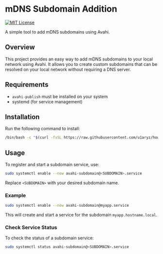 # mDNS Subdomain Addition

[![MIT License](https://img.shields.io/github/license/u1aryz/how-to-avahi-subdomain?color=blue)](LICENSE)

A simple tool to add mDNS subdomains using Avahi.

## Overview

This project provides an easy way to add mDNS subdomains to your local network using Avahi. It allows you to create custom subdomains that can be resolved on your local network without requiring a DNS server.

## Requirements

- `avahi-publish` must be installed on your system
- systemd (for service management)

## Installation

Run the following command to install:

```bash
/bin/bash -c "$(curl -fsSL https://raw.githubusercontent.com/u1aryz/how-to-avahi-subdomain/refs/heads/main/install.sh)"
```

## Usage

To register and start a subdomain service, use:

```bash
sudo systemctl enable --now avahi-subdomain@<SUBDOMAIN>.service
```

Replace `<SUBDOMAIN>` with your desired subdomain name.

### Example

```bash
sudo systemctl enable --now avahi-subdomain@myapp.service
```

This will create and start a service for the subdomain `myapp.hostname.local`.

### Check Service Status

To check the status of a subdomain service:

```bash
sudo systemctl status avahi-subdomain@<SUBDOMAIN>.service
```
